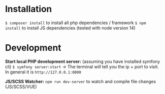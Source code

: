# Installation
`$ composer install` to install all php dependencies / framework
`$ npm install` to install JS dependencies (tested with node version 14)

# Development
**Start local PHP development server:** (assuming you have installed symfony cli)
`$ symfony server:start`
-> The terminal will tell you the ip + port to visit. In general it is `http://127.0.0.1:8000`

**JS/SCSS Watcher:**
`npm run dev-server` to watch and compile file changes (JS/SCSS/VUE)